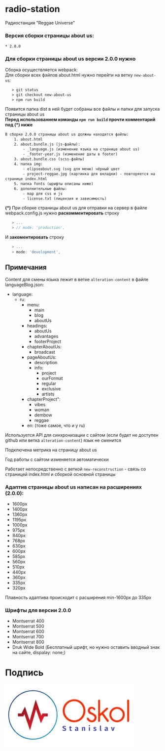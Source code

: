 # radio-station
Радиостанция "Reggae Universe"

### Версия сборки страницы about us:
    * 2.0.0

### Для сборки страницы about us версии 2.0.0 нужно
Сборка осуществляется webpack:\
Для сборки всех файлов about.html нужно перейти на ветку `new-about-us`:
   ``` терминал
      > git status
      > git checkout new-about-us
      > npm run build
   ```
Появится папка dist в ней будет собраны все файлы и папки для запуска страницы about us\
<b>Перед использованием команды `npm run build` прочти комментарий под (*) ниже</b>
    
    В сборке 2.0.0 страницы about us должны находится файлы:
        1. about.html
        2. about.bundle.js (js-файлы):
            - _language.js (изменение языка на странице about us)
            - _footer-year.js (изменение даты в footer)
        3. about.bundle.css (scss-файлы)
        4. папка img:
            - elipseabout.svg (svg для меню) чёрный цвет
            - project-reggae.jpg (картинка для вкладки) - повторяется на странице index.html
        5. папка fonts (шрифты описаны ниже)
        6. дополнительные файлы:
            - map для css и js
            - license.txt (лицензия и зависимость)

<b>(*)</b> При сборке страницы about us для отправки на сервер в файле webpack.config.js нужно <b>раскомментировать</b> строку
   ``` webpack.config.js
      > ...
      > // mode: 'production',
   ```
И <b>закоментировать</b> строку
   ``` webpack.config.js
      > ...
      > mode: 'development',
   ```

## Примечания
Content для смены языка лежит в ветке `alteration-content` в файле languageBlog.json:
   - language:
      - ru:
         - menu:
            - main
            - blog
            - aboutUs
         - headings:
            - aboutUs
            - advantages
            - footerProject
         - chapterAboutUs:
            - broadcast
         - pageAboutUs:
            - description
            - info:
               - project
               - ourFormat
               - regular
               - exclusive
               - artists
         - chapterProject":
            - vibes
            - woman
            - dembow
            - reggae
         - en: (тоже самое, что и у ru)

Используется API для синхронизации с сайтом (если будет не доступен github или ветка `alteration-content`) язык не сменится

Подключена метрика на страницу about us

Год работы с сайтом изменяется автоматически

Работает непосредственно с веткой `new-reconstruction` - связь со страницей index.html и сборкой основной страницы


### Адаптив страницы about us написан на расширениях (2.0.0):
* 1600px
* 1400px
* 1360px
* 1195px
* 1000px
* 975px
* 840px
* 768px
* 630px
* 600px
* 585px
* 560px
* 510px
* 440px
* 360px
* 335px
* 320px

Плавность адаптива происходит с расширения min-1600px до 335px

###  Шрифты для версии 2.0.0
* Montserrat 400
* Montserrat 500
* Montserrat 600
* Montserrat 700
* Montserrat 800
* Druk Wide Bold (Бесплатный шрифт, но нужно оставить вводный знак на сайте, dispalay: none;)

# Подпись
<img src="https://github.com/StasBeep/StasBeep/blob/main/Stanislav%20Oskol.jpg" alt="logo" width="421" height="206">
